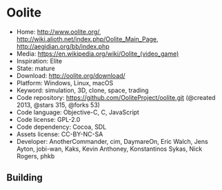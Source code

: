 # Oolite

- Home: http://www.oolite.org/, http://wiki.alioth.net/index.php/Oolite_Main_Page, http://aegidian.org/bb/index.php
- Media: https://en.wikipedia.org/wiki/Oolite_(video_game)
- Inspiration: Elite
- State: mature
- Download: http://oolite.org/download/
- Platform: Windows, Linux, macOS
- Keyword: simulation, 3D, clone, space, trading
- Code repository: https://github.com/OoliteProject/oolite.git (@created 2013, @stars 315, @forks 53)
- Code language: Objective-C, C, JavaScript
- Code license: GPL-2.0
- Code dependency: Cocoa, SDL
- Assets license: CC-BY-NC-SA
- Developer: AnotherCommander, cim, DaymareOn, Eric Walch, Jens Ayton, jobi-wan, Kaks, Kevin Anthoney, Konstantinos Sykas, Nick Rogers, phkb

## Building
